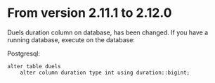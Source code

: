 # From version 2.11.1 to 2.12.0

Duels duration column on database, has been changed. If you have a running database, execute on the database:

Postgresql:

```
alter table duels
    alter column duration type int using duration::bigint;
```
